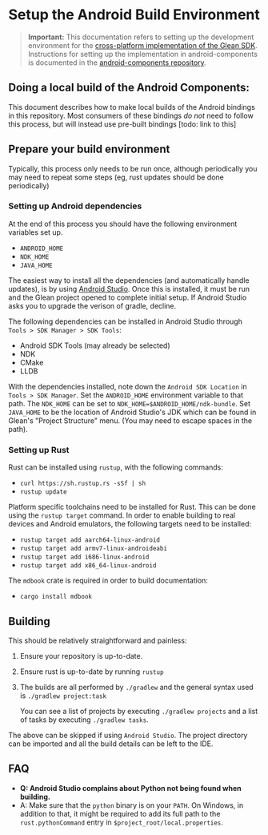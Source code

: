 # Setup the Android Build Environment

> **Important:** This documentation refers to setting up the development environment for the [cross-platform implementation of the Glean SDK](https://github.com/mozilla/glean).  Instructions for setting up the implementation in android-components is documented in the [android-components repository](https://github.com/mozilla-mobile/android-components).

## Doing a local build of the Android Components:

This document describes how to make local builds of the Android bindings in
this repository. Most consumers of these bindings *do not* need to follow
this process, but will instead use pre-built bindings [todo: link to this]

## Prepare your build environment

Typically, this process only needs to be run once, although periodically you
may need to repeat some steps (eg, rust updates should be done periodically)

### Setting up Android dependencies

At the end of this process you should have the following environment variables set up.

- `ANDROID_HOME`
- `NDK_HOME`
- `JAVA_HOME`

The easiest way to install all the dependencies (and automatically
handle updates), is by using [Android Studio](https://developer.android.com/studio/index.html).
Once this is installed, it must be run and the Glean project opened to complete initial setup.
If Android Studio asks you to upgrade the verison of gradle, decline.

The following dependencies can be installed in Android Studio through `Tools > SDK Manager > SDK Tools`:

- Android SDK Tools (may already be selected)
- NDK
- CMake
- LLDB

With the dependencies installed, note down the `Android SDK Location` in `Tools > SDK Manager`.
Set the `ANDROID_HOME` environment variable to that path.
The `NDK_HOME` can be set to `NDK_HOME=$ANDROID_HOME/ndk-bundle`.
Set `JAVA_HOME` to be the location of Android Studio's JDK which can be found in Glean's "Project Structure" menu. (You may need to escape spaces in the path).

### Setting up Rust

Rust can be installed using `rustup`, with the following commands:

- `curl https://sh.rustup.rs -sSf | sh`
- `rustup update`

Platform specific toolchains need to be installed for Rust. This can be
done using the `rustup target` command. In order to enable building to real
devices and Android emulators, the following targets need to be installed:

- `rustup target add aarch64-linux-android`
- `rustup target add armv7-linux-androideabi`
- `rustup target add i686-linux-android`
- `rustup target add x86_64-linux-android`

The `mdbook` crate is required in order to build documentation:

- `cargo install mdbook`

## Building

This should be relatively straightforward and painless:

1. Ensure your repository is up-to-date.

2. Ensure rust is up-to-date by running `rustup`

3. The builds are all performed by `./gradlew` and the general syntax used is
   `./gradlew project:task`

   You can see a list of projects by executing `./gradlew projects` and a list
   of tasks by executing `./gradlew tasks`.

The above can be skipped if using `Android Studio`. The project directory can be imported
and all the build details can be left to the IDE.

## FAQ

- **Q: Android Studio complains about Python not being found when building.**
- A: Make sure that the `python` binary is on your `PATH`. On Windows, in addition to that,
it might be required to add its full path to the `rust.pythonCommand` entry in  `$project_root/local.properties`.
